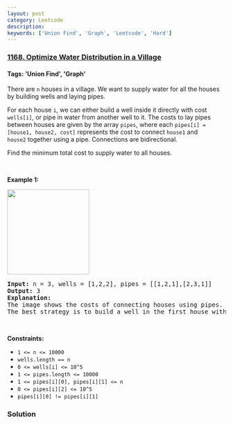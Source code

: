 ```yaml
---
layout: post
category: Leetcode
description: 
keywords: ['Union Find', 'Graph', 'Leetcode', 'Hard']
---
```

### [1168. Optimize Water Distribution in a Village](https://leetcode.com/problems/optimize-water-distribution-in-a-village)

#### Tags: 'Union Find', 'Graph'

<div class="content__u3I1 question-content__JfgR"><div><p>There are <code><font face="monospace">n</font></code> houses in a village. We want to supply water for all the houses by building wells and laying pipes.</p>
<p>For each house <code>i</code>, we can either build a well inside it directly with cost <code>wells[i]</code>, or pipe in water from another well to it. The costs to lay pipes between houses are given by the array <code>pipes</code>, where each <code>pipes[i] = [house1, house2, cost]</code> represents the cost to connect <code>house1</code> and <code>house2</code> together using a pipe. Connections are bidirectional.</p>
<p>Find the minimum total cost to supply water to all houses.</p>
<p> </p>
<p><strong>Example 1:</strong></p>
<p><strong><img alt="" src="https://assets.leetcode.com/uploads/2019/05/22/1359_ex1.png" style="width: 189px; height: 196px;"/></strong></p>
<pre><strong>Input:</strong> n = 3, wells = [1,2,2], pipes = [[1,2,1],[2,3,1]]
<strong>Output:</strong> 3
<strong>Explanation: </strong>
The image shows the costs of connecting houses using pipes.
The best strategy is to build a well in the first house with cost 1 and connect the other houses to it with cost 2 so the total cost is 3.
</pre>
<p> </p>
<p><strong>Constraints:</strong></p>
<ul>
<li><code>1 &lt;= n &lt;= 10000</code></li>
<li><code>wells.length == n</code></li>
<li><code>0 &lt;= wells[i] &lt;= 10^5</code></li>
<li><code>1 &lt;= pipes.length &lt;= 10000</code></li>
<li><code>1 &lt;= pipes[i][0], pipes[i][1] &lt;= n</code></li>
<li><code>0 &lt;= pipes[i][2] &lt;= 10^5</code></li>
<li><code>pipes[i][0] != pipes[i][1]</code></li>
</ul>
</div></div>

### Solution
